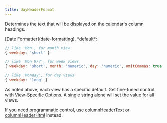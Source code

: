 ```yaml
---
title: dayHeaderFormat
---
```


Determines the text that will be displayed on the calendar's column headings.

<div class='spec' markdown='1'>
[Date Formatter](date-formatting), *default*:

```js
// like 'Mon', for month view
{ weekday: 'short' }

// like 'Mon 9/7', for week views
{ weekday: 'short', month: 'numeric', day: 'numeric', omitCommas: true }

// like 'Monday', for day views
{ weekday: 'long' }
```
</div>

As noted above, each view has a specific default. Get fine-tuned control with [View-Specific Options](view-specific-options). A single string alone will set the value for all views.

If you need programmatic control, use [columnHeaderText](columnHeaderText) or [columnHeaderHtml](columnHeaderHtml) instead.

